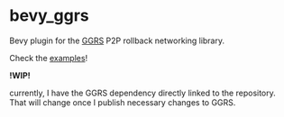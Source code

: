 # bevy_ggrs

Bevy plugin for the [GGRS](https://github.com/gschup/ggrs) P2P rollback networking library.

Check the [examples](./examples/)!

**!WIP!**

currently, I have the GGRS dependency directly linked to the repository. That will change once I publish necessary changes to GGRS.
